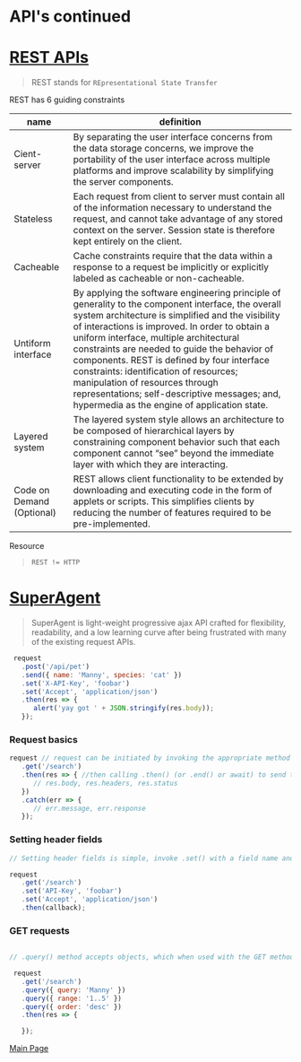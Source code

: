 # API's continued

# [REST APIs](https://restfulapi.net/)

>REST stands for `REpresentational State Transfer`

REST has 6 guiding constraints

name | definition
----- | -----
Cient-server | By separating the user interface concerns from the data storage concerns, we improve the portability of the user interface across multiple platforms and improve scalability by simplifying the server components.
Stateless | Each request from client to server must contain all of the information necessary to understand the request, and cannot take advantage of any stored context on the server. Session state is therefore kept entirely on the client.
Cacheable | Cache constraints require that the data within a response to a request be implicitly or explicitly labeled as cacheable or non-cacheable.
Untiform interface | By applying the software engineering principle of generality to the component interface, the overall system architecture is simplified and the visibility of interactions is improved. In order to obtain a uniform interface, multiple architectural constraints are needed to guide the behavior of components. REST is defined by four interface constraints: identification of resources; manipulation of resources through representations; self-descriptive messages; and, hypermedia as the engine of application state.
Layered system | The layered system style allows an architecture to be composed of hierarchical layers by constraining component behavior such that each component cannot “see” beyond the immediate layer with which they are interacting.
Code on Demand (Optional) | REST allows client functionality to be extended by downloading and executing code in the form of applets or scripts. This simplifies clients by reducing the number of features required to be pre-implemented.
Resource

> `REST != HTTP`


# [SuperAgent](https://visionmedia.github.io/superagent/)


>SuperAgent is light-weight progressive ajax API crafted for flexibility, readability, and a low learning curve after being frustrated with many of the existing request APIs.

```js
 request
   .post('/api/pet')
   .send({ name: 'Manny', species: 'cat' })
   .set('X-API-Key', 'foobar')
   .set('Accept', 'application/json')
   .then(res => {
      alert('yay got ' + JSON.stringify(res.body));
   });
```

### Request basics

```js
request // request can be initiated by invoking the appropriate method on the request object,
   .get('/search')
   .then(res => { //then calling .then() (or .end() or await) to send the request.
      // res.body, res.headers, res.status
   })
   .catch(err => {
      // err.message, err.response
   });
```

### Setting header fields

```js
// Setting header fields is simple, invoke .set() with a field name and value:

request
   .get('/search')
   .set('API-Key', 'foobar')
   .set('Accept', 'application/json')
   .then(callback);
```

### GET requests

```js

// .query() method accepts objects, which when used with the GET method will form a query-string. 

 request
   .get('/search')
   .query({ query: 'Manny' })
   .query({ range: '1..5' })
   .query({ order: 'desc' })
   .then(res => {

   });
```

[Main Page](https://will-ing.github.io/reading-notes)